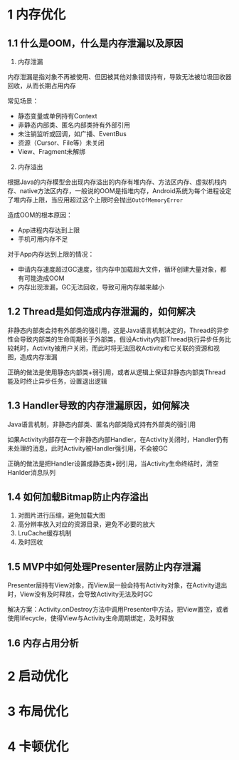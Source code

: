 # 1 内存优化  

## 1.1 什么是OOM，什么是内存泄漏以及原因  

1. 内存泄漏  

内存泄漏是指对象不再被使用、但因被其他对象错误持有，导致无法被垃圾回收器回收，从而长期占用内存  

常见场景：  
- 静态变量或单例持有Context  
- 非静态内部类、匿名内部类持有外部引用  
- 未注销监听或回调，如广播、EventBus  
- 资源（Cursor、File等）未关闭  
- View、Fragment未解绑    

2. 内存溢出  

根据Java的内存模型会出现内存溢出的内存有堆内存、方法区内存、虚拟机栈内存、native方法区内存，一般说的OOM是指堆内存，Android系统为每个进程设定了堆内存上限，当应用超过这个上限时会抛出`OutOfMemoryError`  

造成OOM的根本原因：  
- App进程内存达到上限  
- 手机可用内存不足  

对于App内存达到上限的情况：  
- 申请内存速度超过GC速度，往内存中加载超大文件，循环创建大量对象，都有可能造成OOM  
- 内存出现泄漏，GC无法回收，导致可用内存越来越小  

## 1.2 Thread是如何造成内存泄漏的，如何解决  

非静态内部类会持有外部类的强引用，这是Java语言机制决定的，Thread的异步性会导致内部类的生命周期长于外部类，假设Activity内部Thread执行异步任务比较耗时，Activity被用户关闭，而此时将无法回收Activity和它关联的资源和视图，造成内存泄漏  

正确的做法是使用静态内部类+弱引用，或者从逻辑上保证非静态内部类Thread能及时终止异步任务，设置退出逻辑  

## 1.3 Handler导致的内存泄漏原因，如何解决  

Java语言机制，非静态内部类、匿名内部类隐式持有外部类的强引用  

如果Activity内部存在一个非静态内部Handler，在Activity关闭时，Handler仍有未处理的消息，此时Activity被Handler强引用，不会被GC  

正确的做法是把Handler设置成静态类+弱引用，当Activity生命终结时，清空Hanlder消息队列  

## 1.4 如何加载Bitmap防止内存溢出  

1. 对图片进行压缩，避免加载大图  
2. 高分辨率放入对应的资源目录，避免不必要的放大    
3. LruCache缓存机制  
4. 及时回收  

## 1.5 MVP中如何处理Presenter层防止内存泄漏  

Presenter层持有View对象，而View层一般会持有Activity对象，在Activity退出时，View没有及时释放，会导致Activity无法及时GC  

解决方案：Activity.onDestroy方法中调用Presenter中方法，把View置空，或者使用lifecycle，使得View与Activity生命周期绑定，及时释放  

## 1.6 内存占用分析  

# 2 启动优化  

# 3 布局优化  

# 4 卡顿优化  



